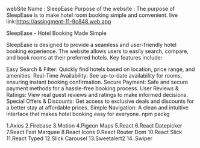 
webSite Name : SleepEase
Purpose of the website : The purpose of SleepEase is to make hotel room booking simple and convenient.
live link:https://assingment-11-9c848.web.app

SleepEase - Hotel Booking Made Simple

SleepEase is designed to provide a seamless and user-friendly hotel booking experience. The website allows users to easily search, compare, and book rooms at their preferred hotels. Key features include:

Easy Search & Filter: Quickly find hotels based on location, price range, and amenities.
Real-Time Availability: See up-to-date availability for rooms, ensuring instant booking confirmation.
Secure Payment: Safe and secure payment methods for a hassle-free booking process.
User Reviews & Ratings: View real guest reviews and ratings to make informed decisions.
Special Offers & Discounts: Get access to exclusive deals and discounts for a better stay at affordable prices.
Simple Navigation: A clean and intuitive interface that makes hotel booking easy for everyone.
npm packg

1.Axios
2.Firebase
3.Motion
4.Pigeon Maps
5.React
6.React Datepicker
7.React Fast Marquee
8.React Icons
9.React Router Dom
10.React Slick
11.React Typed
12.Slick Carousel
13.Sweetalert2
14..Swiper
